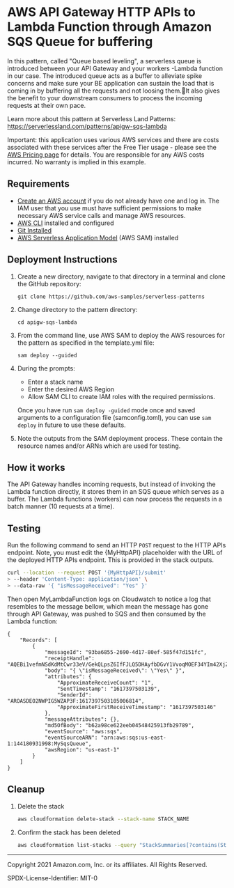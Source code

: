 # AWS API Gateway HTTP APIs to Lambda Function through Amazon SQS Queue for buffering

In this pattern, called "Queue based leveling", a serverless queue is introduced between your API Gateway and your workers -Lambda function in our case. The introduced queue acts as a buffer to alleviate spike concerns and make sure your BE application can sustain the load that is coming in by buffering all the requests and not loosing them.It also gives the benefit to your downstream consumers to process the incoming requests at their own pace.

Learn more about this pattern at Serverless Land Patterns: https://serverlessland.com/patterns/apigw-sqs-lambda

Important: this application uses various AWS services and there are costs associated with these services after the Free Tier usage - please see the [AWS Pricing page](https://aws.amazon.com/pricing/) for details. You are responsible for any AWS costs incurred. No warranty is implied in this example.

## Requirements

* [Create an AWS account](https://portal.aws.amazon.com/gp/aws/developer/registration/index.html) if you do not already have one and log in. The IAM user that you use must have sufficient permissions to make necessary AWS service calls and manage AWS resources.
* [AWS CLI](https://docs.aws.amazon.com/cli/latest/userguide/install-cliv2.html) installed and configured
* [Git Installed](https://git-scm.com/book/en/v2/Getting-Started-Installing-Git)
* [AWS Serverless Application Model](https://docs.aws.amazon.com/serverless-application-model/latest/developerguide/serverless-sam-cli-install.html) (AWS SAM) installed

## Deployment Instructions

1. Create a new directory, navigate to that directory in a terminal and clone the GitHub repository:
    ```
    git clone https://github.com/aws-samples/serverless-patterns
    ```
1. Change directory to the pattern directory:
    ```
    cd apigw-sqs-lambda
    ```
1. From the command line, use AWS SAM to deploy the AWS resources for the pattern as specified in the template.yml file:
    ```
    sam deploy --guided
    ```
1. During the prompts:
    * Enter a stack name
    * Enter the desired AWS Region
    * Allow SAM CLI to create IAM roles with the required permissions.

    Once you have run `sam deploy -guided` mode once and saved arguments to a configuration file (samconfig.toml), you can use `sam deploy` in future to use these defaults.

1. Note the outputs from the SAM deployment process. These contain the resource names and/or ARNs which are used for testing.

## How it works

The API Gateway handles incoming requests, but instead of invoking the Lambda function directly, it stores them in an SQS queue which serves as a buffer. The Lambda functions (workers) can now process the requests in a batch manner (10 requests at a time).

## Testing

Run the following command to send an HTTP `POST` request to the HTTP APIs endpoint. Note, you must edit the {MyHttpAPI} placeholder with the URL of the deployed HTTP APIs endpoint. This is provided in the stack outputs.

```bash
curl --location --request POST '{MyHttpAPI}/submit'
> --header 'Content-Type: application/json' \
> --data-raw '{ "isMessageReceived": "Yes" }'
```
Then open MyLambdaFunction logs on Cloudwatch to notice a log that resembles to the message bellow, which mean the message has gone through API Gateway, was pushed to SQS and then consumed by the Lambda function:

```
{
    "Records": [
        {
            "messageId": "93ba6855-2690-4d17-80ef-585f47d151fc",
            "receiptHandle": "AQEBi1vefmNSdKdMtCwr33eV/GekQLpsZ6IfFJLQ5DHAyfbDGvY1VvoqMOEF34YIm42XjZO0GDDYPNQ66xA+ax8hdHUchIrMx3PJfkQaQAxQfkGw0SbQx3wchw8gtIqJ+RDz4QFyWjKoeXwJTv",
            "body": "{ \"isMessageReceived\": \"Yes\" }",
            "attributes": {
                "ApproximateReceiveCount": "1",
                "SentTimestamp": "1617397503139",
                "SenderId": "AROASDEO2NWPIG5WZAP3F:1617397503105006814",
                "ApproximateFirstReceiveTimestamp": "1617397503146"
            },
            "messageAttributes": {},
            "md5OfBody": "b62a98ce622eeb04548425913fb29789",
            "eventSource": "aws:sqs",
            "eventSourceARN": "arn:aws:sqs:us-east-1:144180931998:MySqsQueue",
            "awsRegion": "us-east-1"
        }
    ]
}
```

## Cleanup

1. Delete the stack
    ```bash
    aws cloudformation delete-stack --stack-name STACK_NAME
    ```
1. Confirm the stack has been deleted
    ```bash
    aws cloudformation list-stacks --query "StackSummaries[?contains(StackName,'STACK_NAME')].StackStatus"
    ```
----
Copyright 2021 Amazon.com, Inc. or its affiliates. All Rights Reserved.

SPDX-License-Identifier: MIT-0
